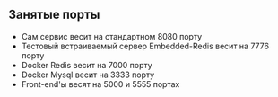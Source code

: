 <h2>Занятые порты</h2>
<ul>
<li>Сам сервис весит на стандартном 8080 порту</li>
<li>Тестовый встраиваемый сервер Embedded-Redis весит на 7776 порту</li>
<li>Docker Redis весит на 7000 порту</li>
<li>Docker Mysql весит на 3333 порту</li>
<li>Front-end'ы весят на 5000 и 5555 портах</li>
</ul>

